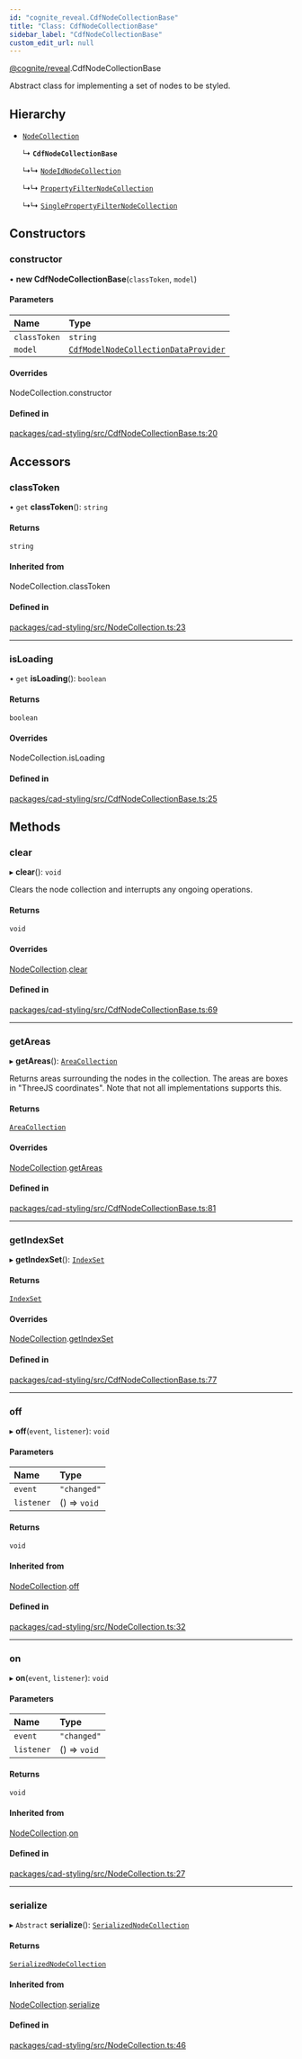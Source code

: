 ```yaml
---
id: "cognite_reveal.CdfNodeCollectionBase"
title: "Class: CdfNodeCollectionBase"
sidebar_label: "CdfNodeCollectionBase"
custom_edit_url: null
---
```


[@cognite/reveal](../modules/cognite_reveal.md).CdfNodeCollectionBase

Abstract class for implementing a set of nodes to be styled.

## Hierarchy

- [`NodeCollection`](cognite_reveal.NodeCollection.md)

  ↳ **`CdfNodeCollectionBase`**

  ↳↳ [`NodeIdNodeCollection`](cognite_reveal.NodeIdNodeCollection.md)

  ↳↳ [`PropertyFilterNodeCollection`](cognite_reveal.PropertyFilterNodeCollection.md)

  ↳↳ [`SinglePropertyFilterNodeCollection`](cognite_reveal.SinglePropertyFilterNodeCollection.md)

## Constructors

### constructor

• **new CdfNodeCollectionBase**(`classToken`, `model`)

#### Parameters

| Name | Type |
| :------ | :------ |
| `classToken` | `string` |
| `model` | [`CdfModelNodeCollectionDataProvider`](../interfaces/cognite_reveal.CdfModelNodeCollectionDataProvider.md) |

#### Overrides

NodeCollection.constructor

#### Defined in

[packages/cad-styling/src/CdfNodeCollectionBase.ts:20](https://github.com/cognitedata/reveal/blob/917d1d190/viewer/packages/cad-styling/src/CdfNodeCollectionBase.ts#L20)

## Accessors

### classToken

• `get` **classToken**(): `string`

#### Returns

`string`

#### Inherited from

NodeCollection.classToken

#### Defined in

[packages/cad-styling/src/NodeCollection.ts:23](https://github.com/cognitedata/reveal/blob/917d1d190/viewer/packages/cad-styling/src/NodeCollection.ts#L23)

___

### isLoading

• `get` **isLoading**(): `boolean`

#### Returns

`boolean`

#### Overrides

NodeCollection.isLoading

#### Defined in

[packages/cad-styling/src/CdfNodeCollectionBase.ts:25](https://github.com/cognitedata/reveal/blob/917d1d190/viewer/packages/cad-styling/src/CdfNodeCollectionBase.ts#L25)

## Methods

### clear

▸ **clear**(): `void`

Clears the node collection and interrupts any ongoing operations.

#### Returns

`void`

#### Overrides

[NodeCollection](cognite_reveal.NodeCollection.md).[clear](cognite_reveal.NodeCollection.md#clear)

#### Defined in

[packages/cad-styling/src/CdfNodeCollectionBase.ts:69](https://github.com/cognitedata/reveal/blob/917d1d190/viewer/packages/cad-styling/src/CdfNodeCollectionBase.ts#L69)

___

### getAreas

▸ **getAreas**(): [`AreaCollection`](../interfaces/cognite_reveal.AreaCollection.md)

Returns areas surrounding the nodes in the collection. The areas
are boxes in "ThreeJS coordinates". Note that not all
implementations supports this.

#### Returns

[`AreaCollection`](../interfaces/cognite_reveal.AreaCollection.md)

#### Overrides

[NodeCollection](cognite_reveal.NodeCollection.md).[getAreas](cognite_reveal.NodeCollection.md#getareas)

#### Defined in

[packages/cad-styling/src/CdfNodeCollectionBase.ts:81](https://github.com/cognitedata/reveal/blob/917d1d190/viewer/packages/cad-styling/src/CdfNodeCollectionBase.ts#L81)

___

### getIndexSet

▸ **getIndexSet**(): [`IndexSet`](cognite_reveal.IndexSet.md)

#### Returns

[`IndexSet`](cognite_reveal.IndexSet.md)

#### Overrides

[NodeCollection](cognite_reveal.NodeCollection.md).[getIndexSet](cognite_reveal.NodeCollection.md#getindexset)

#### Defined in

[packages/cad-styling/src/CdfNodeCollectionBase.ts:77](https://github.com/cognitedata/reveal/blob/917d1d190/viewer/packages/cad-styling/src/CdfNodeCollectionBase.ts#L77)

___

### off

▸ **off**(`event`, `listener`): `void`

#### Parameters

| Name | Type |
| :------ | :------ |
| `event` | ``"changed"`` |
| `listener` | () => `void` |

#### Returns

`void`

#### Inherited from

[NodeCollection](cognite_reveal.NodeCollection.md).[off](cognite_reveal.NodeCollection.md#off)

#### Defined in

[packages/cad-styling/src/NodeCollection.ts:32](https://github.com/cognitedata/reveal/blob/917d1d190/viewer/packages/cad-styling/src/NodeCollection.ts#L32)

___

### on

▸ **on**(`event`, `listener`): `void`

#### Parameters

| Name | Type |
| :------ | :------ |
| `event` | ``"changed"`` |
| `listener` | () => `void` |

#### Returns

`void`

#### Inherited from

[NodeCollection](cognite_reveal.NodeCollection.md).[on](cognite_reveal.NodeCollection.md#on)

#### Defined in

[packages/cad-styling/src/NodeCollection.ts:27](https://github.com/cognitedata/reveal/blob/917d1d190/viewer/packages/cad-styling/src/NodeCollection.ts#L27)

___

### serialize

▸ `Abstract` **serialize**(): [`SerializedNodeCollection`](../modules/cognite_reveal.md#serializednodecollection)

#### Returns

[`SerializedNodeCollection`](../modules/cognite_reveal.md#serializednodecollection)

#### Inherited from

[NodeCollection](cognite_reveal.NodeCollection.md).[serialize](cognite_reveal.NodeCollection.md#serialize)

#### Defined in

[packages/cad-styling/src/NodeCollection.ts:46](https://github.com/cognitedata/reveal/blob/917d1d190/viewer/packages/cad-styling/src/NodeCollection.ts#L46)
